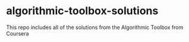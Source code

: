 # algorithmic-toolbox-solutions
This repo includes all of the solutions from the Algorithmic Toolbox from Coursera
